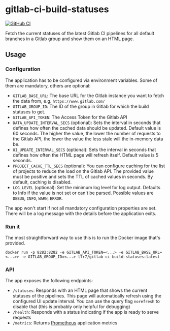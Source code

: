 # gitlab-ci-build-statuses

[![GitHub CI](https://github.com/l7r7/gitlab-ci-build-statuses/workflows/CI/badge.svg)](https://github.com/l7r7/gitlab-ci-build-statuses/actions)

Fetch the current statuses of the latest Gitlab CI pipelines for all default branches in a Gitlab group and show them on an HTML page.

## Usage

### Configuration

The application has to be configured via environment variables.
Some of them are mandatory, others are optional:

* `GITLAB_BASE_URL`: The base URL for the Gitlab instance you want to fetch the data from, e.g. `https://www.gitlab.com/`
* `GITLAB_GROUP_ID`: The ID of the group in Gitlab for which the build statuses to get.
* `GITLAB_API_TOKEN`: The Access Token for the Gitlab API
* `DATA_UPDATE_INTERVAL_SECS` (optional): Sets the interval in seconds that defines how often the cached data should be updated.
Default value is 60 seconds.
The higher the value, the lower the number of requests to the Gitlab API, the lower the value the less stale will the in-memory data be.
* `UI_UPDATE_INTERVAL_SECS` (optional): Sets the interval in seconds that defines how often the HTML page will refresh
  itself. Default value is 5 seconds.
* `PROJECT_CACHE_TTL_SECS` (optional): You can configure caching for the list of projects to reduce the load on the Gitlab API.
The provided value must be positive and sets the TTL of cached values in seconds.
By default, caching is disabled.
* `LOG_LEVEL` (optional): Set the minimum log level for log output. Defaults to Info if the value is not set or can't be
  parsed. Possible values are `DEBUG`, `INFO`, `WARN`, `ERROR`.

The app won't start if not all mandatory configuration properties are set.
There will be a log message with the details before the application exits.

### Run it

The most straightforward way to use this is to run the Docker image that's provided.

    docker run -p 8282:8282 -e GITLAB_API_TOKEN=<...> -e GITLAB_BASE_URL=<...>> -e GITLAB_GROUP_ID=<...> l7r7/gitlab-ci-build-statuses:latest

### API

The app exposes the following endpoints:

* `/statuses`: Responds with an HTML page that shows the current statuses of the pipelines.
This page will automatically refresh using the configured UI update interval.
You can use the query flag `norefresh` to disable that (this is probably only helpful for debugging)
* `/health`: Responds with a status indicating if the app is ready to serve requests
* `/metrics`: Returns [Prometheus](https://prometheus.io/) application metrics
